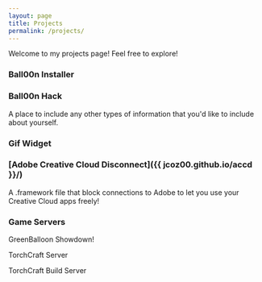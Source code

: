 ```yaml
---
layout: page
title: Projects
permalink: /projects/
---
```


Welcome to my projects page! Feel free to explore!

### Ball00n Installer

### Ball00n Hack

A place to include any other types of information that you'd like to include about yourself.

### Gif Widget

### [Adobe Creative Cloud Disconnect]({{ jcoz00.github.io/accd }}/)

A .framework file that block connections to Adobe to let you use your Creative Cloud apps freely!

### Game Servers

GreenBalloon Showdown!

TorchCraft Server

TorchCraft Build Server